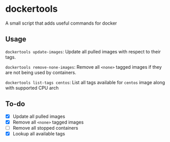 # dockertools
A small script that adds useful commands for docker

## Usage

`dockertools update-images`: Update all pulled images with respect to their tags.

`dockertools remove-none-images`: Remove all `<none>` tagged images if they are not being used by containers.

`dockertools list-tags centos`: List all tags available for `centos` image along with supported CPU arch

## To-do

- [x] Update all pulled images
- [x] Remove all `<none>` tagged images
- [ ] Remove all stopped containers
- [x] Lookup all available tags
